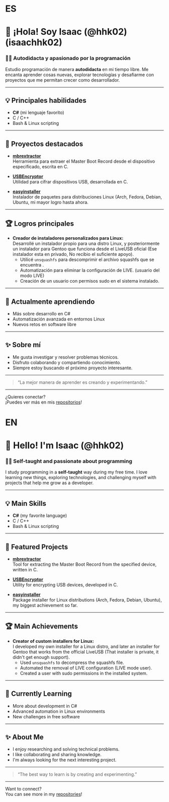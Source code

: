 # ES
# 👋 ¡Hola! Soy Isaac (@hhk02) (isaachhk02)

### 🧑‍💻 Autodidacta y apasionado por la programación

Estudio programación de manera **autodidacta** en mi tiempo libre. Me encanta aprender cosas nuevas, explorar tecnologías y desafiarme con proyectos que me permitan crecer como desarrollador.

---

## 💡 Principales habilidades

- **C#** (mi lenguaje favorito)
- C / C++
- Bash & Linux scripting

---

## 🚀 Proyectos destacados

- [**mbrextractor**](https://github.com/isaachhk02/mbrextractor)  
  Herramienta para extraer el Master  Boot Record desde el dispositivo especificado, escrita en C.

- [**USBEncryptor**](https://github.com/isaachhk02/USBEncryptor)  
  Utilidad para cifrar dispositivos USB, desarrollada en C.

- [**easyinstaller**](https://github.com/isaachhk02/easyinstaller)  
  Instalador de paquetes para distribuciones Linux (Arch, Fedora, Debian, Ubuntu, mi mayor logro hasta ahora.

---

## 🏆 Logros principales

- **Creador de instaladores personalizados para Linux:**  
  Desarrollé un instalador propio para una distro Linux, y posteriormente un instalador para Gentoo que funciona desde el LiveUSB oficial (Ese instalador esta en privado, No recibio el suficiente apoyo).  
  - Utilicé `unsquashfs` para descomprimir el archivo squashfs que se encuentra .
  - Automatización para eliminar la configuración de LIVE. (usuario del modo LIVE)
  - Creación de un usuario con permisos sudo en el sistema instalado.

---

## 🔭 Actualmente aprendiendo

- Más sobre desarrollo en C#
- Automatización avanzada en entornos Linux
- Nuevos retos en software libre

---

## ✨ Sobre mí

- Me gusta investigar y resolver problemas técnicos.
- Disfruto colaborando y compartiendo conocimiento.
- Siempre estoy buscando el próximo proyecto interesante.

---

> “La mejor manera de aprender es creando y experimentando.”

---

¿Quieres conectar?  
¡Puedes ver más en mis [repositorios](https://github.com/isaachhk02?tab=repositories)!
# EN
# 👋 Hello! I'm Isaac (@hhk02)

### 🧑‍💻 Self-taught and passionate about programming

I study programming in a **self-taught** way during my free time. I love learning new things, exploring technologies, and challenging myself with projects that help me grow as a developer.

---

## 💡 Main Skills

- **C#** (my favorite language)
- C / C++
- Bash & Linux scripting

---

## 🚀 Featured Projects

- [**mbrextractor**](https://github.com/isaachhk02/mbrextractor)  
  Tool for extracting the Master Boot Record from the specified device, written in C.

- [**USBEncryptor**](https://github.com/isaachhk02/USBEncryptor)  
  Utility for encrypting USB devices, developed in C.

- [**easyinstaller**](https://github.com/isaachhk02/easyinstaller)  
  Package installer for Linux distributions (Arch, Fedora, Debian, Ubuntu), my biggest achievement so far.

---

## 🏆 Main Achievements

- **Creator of custom installers for Linux:**  
  I developed my own installer for a Linux distro, and later an installer for Gentoo that works from the official LiveUSB (That installer is private, it didn't get enough support).  
  - Used `unsquashfs` to decompress the squashfs file.
  - Automated the removal of LIVE configuration (LIVE mode user).
  - Created a user with sudo permissions in the installed system.

---

## 🔭 Currently Learning

- More about development in C#
- Advanced automation in Linux environments
- New challenges in free software

---

## ✨ About Me

- I enjoy researching and solving technical problems.
- I like collaborating and sharing knowledge.
- I'm always looking for the next interesting project.

---

> “The best way to learn is by creating and experimenting.”

---

Want to connect?  
You can see more in my [repositories](https://github.com/isaachhk02?tab=repositories)!
